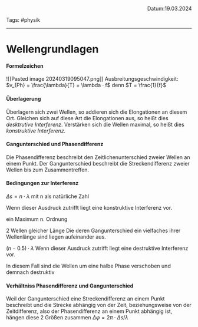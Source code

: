 <p align="right">Datum:19.03.2024</p>

Tags: #physik 

---

# Wellengrundlagen
#### Formelzeichen
![[Pasted image 20240319095047.png]]
Ausbreitungsgeschwindigkeit: $v_{Ph} = \frac{\lambda}{T} = \lambda · f$ 
denn $T = \frac{1}{f}$

#### Überlagerung
Überlagern sich zwei Wellen, so addieren sich die Elongationen an diesem Ort. Gleichen sich auf diese Art die Elongationen aus, so heißt dies *desktrutive Interferenz*. Verstärken sich die Wellen maximal, so heißt dies *konstruktive Interferenz.*

#### Gangunterschied und Phasendifferenz
Die Phasendifferenz beschreibt den Zeitlichenunterschied zweier Wellen an einem Punkt.
Der Gangunterschied beschreibt die Streckendifferenz zweier Wellen bis zum Zusammentreffen.

#### Bedingungen zur Interferenz

$\Delta s = n · \lambda$
mit n als natürliche Zahl

Wenn dieser Ausdruck zutrifft liegt eine konstruktive Interferenz vor.

ein Maximum n. Ordnung

2 Wellen gleicher Länge 
Die deren Gangunterschied ein vielfaches ihrer Wellenlänge sind liegen aufeinander aus.

$(n-0.5)·λ$
Wenn dieser Ausdruck zutrifft liegt eine destruktive Interferenz vor.

In diesem Fall sind die Wellen um eine halbe Phase verschoben und demnach destruktiv

#### Verhältniss Phasendifferenz und Gangunterschied
Weil der Gangunterschied eine Streckendifferenz an einem Punkt beschreibt und die Strecke abhängig von der Zeit, beziehungsweise von der Zeitdifferenz, also der Phasendifferenz an einem Punkt abhängig ist, hängen diese 2 Größen zusammen
$Δφ = 2π · Δs / λ$